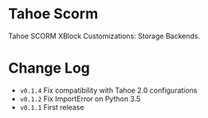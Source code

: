 # Tahoe Scorm
Tahoe SCORM XBlock Customizations: Storage Backends.


# Change Log
 - `v0.1.4` Fix compatibility with Tahoe 2.0 configurations
 - `v0.1.2` Fix ImportError on Python 3.5
 - `v0.1.1` First release
